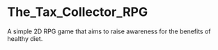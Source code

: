 # The_Tax_Collector_RPG
A simple 2D RPG game that aims to raise awareness for the benefits of healthy diet.
